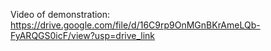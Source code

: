 Video of demonstration:
https://drive.google.com/file/d/16C9rp9OnMGnBKrAmeLQb-FyARQGS0icF/view?usp=drive_link
